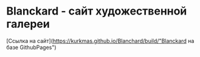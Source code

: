 # Blanckard - сайт художественной галереи
[Ссылка на сайт](https://kurkmas.github.io/Blanchard/build/"Blanckard на базе GithubPages")
